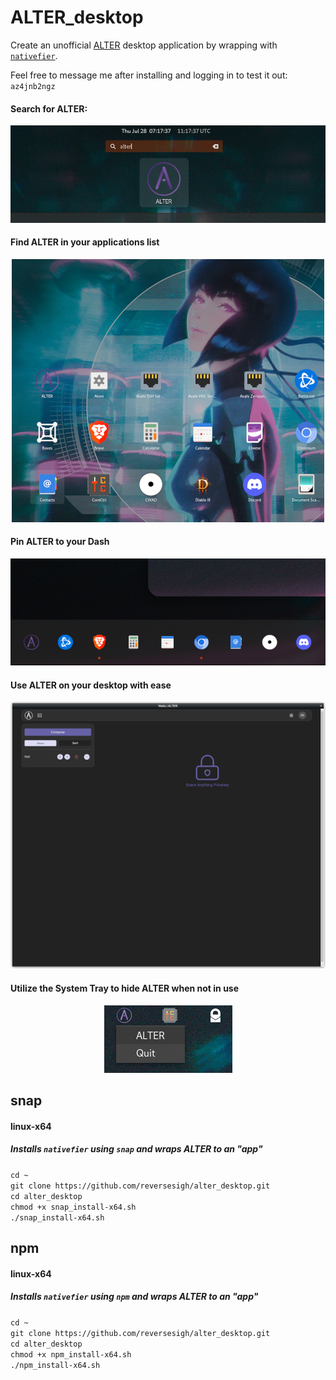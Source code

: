 # ALTER_desktop  
  
Create an unofficial [ALTER](https://altermail.live/) desktop application by wrapping with [`nativefier`](https://github.com/nativefier/nativefier).  
  
Feel free to message me after installing and logging in to test it out: `az4jnb2ngz`
  
#### Search for ALTER:  
<p align="center">
<img src="ALTER_shell.png">
</P>  
  
#### Find ALTER in your applications list  
<p align="center">
<img src="ALTER_applist.png">
</P>  
  
#### Pin ALTER to your Dash
<p align="center">
<img src="ALTER_dash.png">
</P>  
  
#### Use ALTER on your desktop with ease
<p align="center">
<img src="ALTER_desktop.png">   
</p>  
  
#### Utilize the System Tray to hide ALTER when not in use
<p align="center">
<img src="ALTER_tray.png">
</P>  
  
## snap  
#### linux-x64  
##### Installs `nativefier` using `snap` and wraps ALTER to an "app"
`cd ~`  
`git clone https://github.com/reversesigh/alter_desktop.git`  
`cd alter_desktop`  
`chmod +x snap_install-x64.sh`  
`./snap_install-x64.sh`  
  
## npm  
#### linux-x64  
##### Installs `nativefier` using `npm` and wraps ALTER to an "app"  
`cd ~`  
`git clone https://github.com/reversesigh/alter_desktop.git`  
`cd alter_desktop`  
`chmod +x npm_install-x64.sh`  
`./npm_install-x64.sh` 
